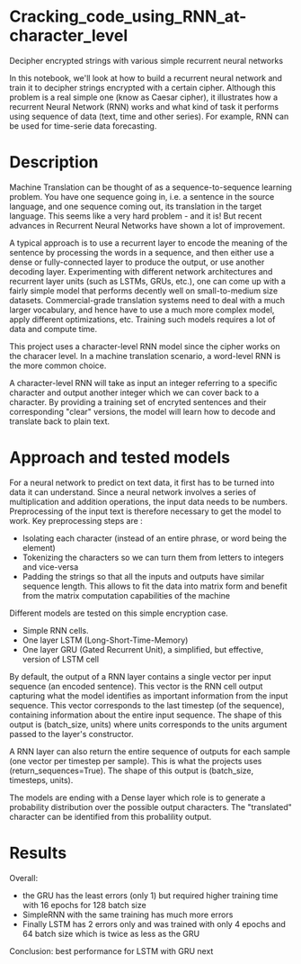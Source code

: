 # Cracking_code_using_RNN_at-character_level
Decipher encrypted strings with various simple recurrent neural networks


In this notebook, we'll look at how to build a recurrent neural network and train it to decipher strings encrypted with a certain cipher.
Although this problem is a real simple one (know as Caesar cipher), it illustrates how a recurrent Neural Network (RNN) works and what kind of task it performs using sequence of data (text, time and other series). For example, RNN can be used for time-serie data forecasting.

# Description

Machine Translation can be thought of as a sequence-to-sequence learning problem. You have one sequence going in, i.e. a sentence in the source language, and one sequence coming out, its translation in the target language. This seems like a very hard problem - and it is! But recent advances in Recurrent Neural Networks have shown a lot of improvement. 

A typical approach is to use a recurrent layer to encode the meaning of the sentence by processing the words in a sequence, and then either use a dense or fully-connected layer to produce the output, or use another decoding layer. Experimenting with different network architectures and recurrent layer units (such as LSTMs, GRUs, etc.), one can come up with a fairly simple model that performs decently well on small-to-medium size datasets. Commercial-grade translation systems need to deal with a much larger vocabulary, and hence have to use a much more complex model, apply different optimizations, etc. Training such models requires a lot of data and compute time.

This project uses a character-level RNN model since the cipher works on the characer level. In a machine translation scenario, a word-level RNN is the more common choice.

A character-level RNN will take as input an integer referring to a specific character and output another integer which we can cover back to a character. By providing a training set of encryted sentences and their corresponding "clear" versions, the model will learn how to decode and translate back to plain text.

# Approach and tested models

For a neural network to predict on text data, it first has to be turned into data it can understand. Since a neural network involves a series of multiplication and addition operations, the input data needs to be numbers. Preprocessing of the input text is therefore necessary to get the model to work. Key preprocessing steps are :
- Isolating each character (instead of an entire phrase, or word being the element)
- Tokenizing the characters so we can turn them from letters to integers and vice-versa
- Padding the strings so that all the inputs and outputs have similar sequence length. This allows to fit the data into matrix form and benefit from the matrix computation capabilities of the machine

Different models are tested on this simple encryption case.
- Simple RNN cells.
- One layer LSTM (Long-Short-Time-Memory)
- One layer GRU (Gated Recurrent Unit), a simplified, but effective, version of LSTM cell

By default, the output of a RNN layer contains a single vector per input sequence (an encoded sentence). This vector is the RNN cell output capturing what the model identifies as important information from the input sequence. This vector corresponds to the last timestep (of the sequence), containing information about the entire input sequence. The shape of this output is (batch_size, units) where units corresponds to the units argument passed to the layer's constructor.

A RNN layer can also return the entire sequence of outputs for each sample (one vector per timestep per sample). This is what the projects uses (return_sequences=True). The shape of this output is (batch_size, timesteps, units).

The models are ending with a Dense layer which role is to generate a probability distribution over the possible output characters. The "translated" character can be identified from this probalility output.

# Results

Overall:

- the GRU has the least errors (only 1) but required higher training time with 16 epochs for 128 batch size
- SimpleRNN with the same training has much more errors
- Finally LSTM has 2 errors only and was trained with only 4 epochs and 64 batch size which is twice as less as the GRU

Conclusion: best performance for LSTM with GRU next

